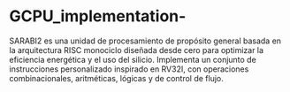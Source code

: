 # GCPU_implementation-
SARABI2 es una unidad de procesamiento de propósito general basada en la arquitectura RISC monociclo diseñada desde cero para optimizar la eficiencia energética y el uso del silicio. Implementa un conjunto de instrucciones personalizado inspirado en RV32I, con operaciones combinacionales, aritméticas, lógicas y de control de flujo.
